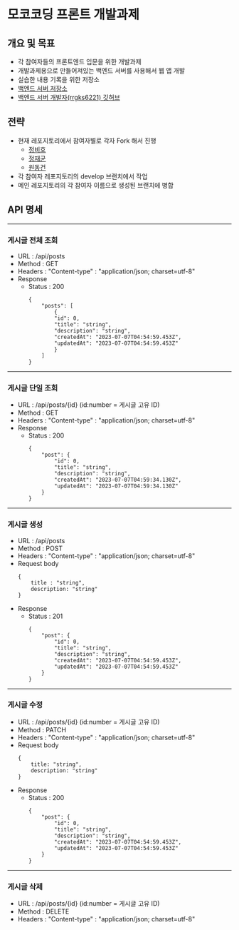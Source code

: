 # 모코코딩 프론트 개발과제
## 개요 및 목표
- 각 참여자들의 프론트엔드 입문을 위한 개발과제
- 개발과제용으로 만들어져있는 백엔드 서버를 사용해서 웹 앱 개발
- 실습한 내용 기록을 위한 저장소
- [백엔드 서버 저장소](https://github.com/Mokocoding/licking-api)
- [백엔드 서버 개발자(rrgks6221) 깃허브](https://github.com/rrgks6221)

## 전략
- 현재 레포지토리에서 참여자별로 각자 Fork 해서 진행
    - [정비호]()
    - [정재균]()
    - [원동건]()
- 각 참여자 레포지토리의 develop 브랜치에서 작업
- 메인 레포지토리의 각 참여자 이름으로 생성된 브랜치에 병합

## API 명세
---

### 게시글 전체 조회 
- URL : /api/posts
- Method : GET
- Headers : "Content-type" : "application/json; charset=utf-8"
- Response
    - Status : 200
        ```
        {
            "posts": [
                {
                "id": 0,
                "title": "string",
                "description": "string",
                "createdAt": "2023-07-07T04:54:59.453Z",
                "updatedAt": "2023-07-07T04:54:59.453Z"
                }
            ]
        }
        ```
---
### 게시글 단일 조회
- URL : /api/posts/{id} (id:number = 게시글 고유 ID)
- Method : GET
- Headers : "Content-type" : "application/json; charset=utf-8"
- Response
    - Status : 200
        ```
        {
            "post": {
                "id": 0,
                "title": "string",
                "description": "string",
                "createdAt": "2023-07-07T04:59:34.130Z",
                "updatedAt": "2023-07-07T04:59:34.130Z"
            }
        }
        ```
---
### 게시글 생성
- URL : /api/posts
- Method : POST
- Headers : "Content-type" : "application/json; charset=utf-8"
- Request body 
    ```
    {
        title : "string",
        description: "string"
    }
    ```
- Response
    - Status : 201
        ```
        {
            "post": {
                "id": 0,
                "title": "string",
                "description": "string",
                "createdAt": "2023-07-07T04:54:59.453Z",
                "updatedAt": "2023-07-07T04:54:59.453Z"
            }
        }
        ```
---
### 게시글 수정
- URL : /api/posts/{id} (id:number = 게시글 고유 ID)
- Method : PATCH
- Headers : "Content-type" : "application/json; charset=utf-8"
- Request body 
    ```
    {
        title: "string",
        description: "string"
    }
    ```
- Response
    - Status : 200
        ```
        {
            "post": {
                "id": 0,
                "title": "string",
                "description": "string",
                "createdAt": "2023-07-07T04:54:59.453Z",
                "updatedAt": "2023-07-07T04:54:59.453Z"
            }
        }
        ```
---
### 게시글 삭제
- URL : /api/posts/{id} (id:number = 게시글 고유 ID)
- Method : DELETE
- Headers : "Content-type" : "application/json; charset=utf-8"
